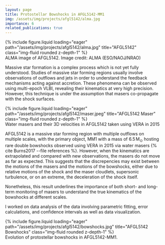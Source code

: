 ```yaml
---
layout: page
title: Protostellar Bowshocks in AFGL5142-MM1
img: /assets/img/projects/afgl5142/alma.jpg
importance: 6
related_publications: true
---
```


<div class="row">
    <div class="col-sm mt-3 mt-md-0">
        {% include figure.liquid loading="eager" path="/assets/img/projects/afgl5142/alma.jpg" title="AFGL5142" class="img-fluid rounded z-depth-1" %}
    </div>
</div>
<div class="caption">
    ALMA image of AFGL5142. Image credit: ALMA (ESO/NAOJ/NRAO)
</div>

Massive star formation is a complex process which is not yet fully understood. Studies of massive star forming regions usually involve observations of outflows and jets in order to understand the feedback mechanisms acting against accretion. These phenomena can be observed using multi-epoch VLBI, revealing their kinematics at very high precision. However, this technique is under the assumption that masers co-propagate with the shock surfaces.

<div class="row">
    <div class="col-sm mt-3 mt-md-0">
        {% include figure.liquid loading="eager" path="/assets/img/projects/afgl5142/maser.jpeg" title="AFGL5142 Maser" class="img-fluid rounded z-depth-1" %}
    </div>
</div>
<div class="caption">
    Water masers and their 3D velocities in AFGL5142 taken using VERA in 2015
</div>

AFGL5142 is a massive star forming region with multiple outflows on multiple scales, with the primary object, MM1 with a mass of $6.5\,\text{M}_{\odot}$ hosting rare double bowshocks observed using VERA in 2015 via water masers {% cite Burns2017 --file references %}. However, when the kinematics are extrapolated and compared with new observations, the masers do not move as far as expected. This suggests that the discrepencies may exist between the motions of the masers and the motions of the bowshocks, either due to relative motions of the shock and the maser cloudlets, supersonic turbulence, or on an extreme, the deceleration of the shock itself.

Nonetheless, this result underlines the importance of both short- and long-term monitoring of masers to understand the true kinematics of the bowshocks at different scales.

I worked on data analysis of the data involving parametric fitting, error calculations, and confidence intervals as well as data visualization.

<div class="row">
    <div class="col-sm mt-3 mt-md-0">
        {% include figure.liquid loading="eager" path="/assets/img/projects/afgl5142/bowshocks.jpg" title="AFGL5142 Bowshocks" class="img-fluid rounded z-depth-1" %}
    </div>
</div>
<div class="caption">
    Evolution of protostellar bowshocks in AFGL5142-MM1.
</div>
